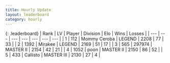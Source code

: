 ```yaml
---
title: Hourly Update
layout: leaderboard
category: hourly
---
```


{: .leaderboard}
| Rank | LV | Player | Division | Elo | Wins | Losses |
| --- | --- | --- | --- | --- | --- | --- |
| <span data-change="0">1</span> | 112 | <span title="ID: 748055">Mommy Ceroba</span> | LEGEND | <span data-change="0">2208</span> | <span data-change="0">77</span> | <span data-change="0">33</span> |
| <span data-change="0">2</span> | 1392 | <span title="ID: 416373">Mirakee</span> | LEGEND | <span data-change="0">2169</span> | <span data-change="0">51</span> | <span data-change="0">17</span> |
| <span data-change="0">3</span> | 565 | <span title="ID: 544038">297974</span> | MASTER II | <span data-change="0">2154</span> | <span data-change="0">42</span> | <span data-change="0">21</span> |
| <span data-change="0">4</span> | 1052 | <span title="ID: 540690">poon</span> | MASTER II | <span data-change="0">2150</span> | <span data-change="0">86</span> | <span data-change="0">52</span> |
| <span data-change="0">5</span> | 433 | <span title="ID: 619928">Callisto</span> | MASTER III | <span data-change="0">2130</span> | <span data-change="0">27</span> | <span data-change="0">4</span> |